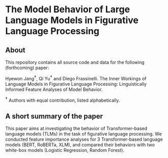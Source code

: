 # The Model Behavior of Large Language Models in Figurative Language Processing

## About

This repository contains all source code and data for the following (forthcoming) paper: 

Hyewon Jang<sup><b>&#8224;</b></sup>, Qi Yu<sup><b>&#8224;</b></sup> and Diego Frassinelli. 
The Inner Workings of Language Models in Figurative Language Processing: Linguistically Informed Feature Analyses of Model Behavior.

<sup><b>&#8224;</b></sup> Authors with equal contribution, listed alphabetically.

## A short summary of the paper

This paper aims at investigating the behavior of Transformer-based language models (TLMs) in the task of figurative language processing.
We conducted feature importance analyses for 3 Transformer-based language models (BERT, RoBERTa, XLM), 
and compared their behaviors with two white-box models (Logistic Regression, Random Forest).


